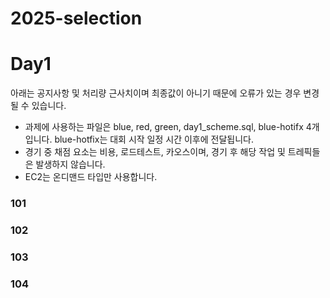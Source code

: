 # 2025-selection
# Day1
아래는 공지사항 및 처리량 근사치이며 최종값이 아니기 때문에 오류가 있는 경우 변경 될 수 있습니다.
- 과제에 사용하는 파일은 blue, red, green, day1_scheme.sql, blue-hotifx 4개입니다. blue-hotfix는 대회 시작 일정 시간 이후에 전달됩니다.
- 경기 중 채점 요소는 비용, 로드테스트, 카오스이며, 경기 후 해당 작업 및 트레픽들은 발생하지 않습니다.
- EC2는 온디맨드 타입만 사용합니다.

### 101
### 102
### 103
### 104
